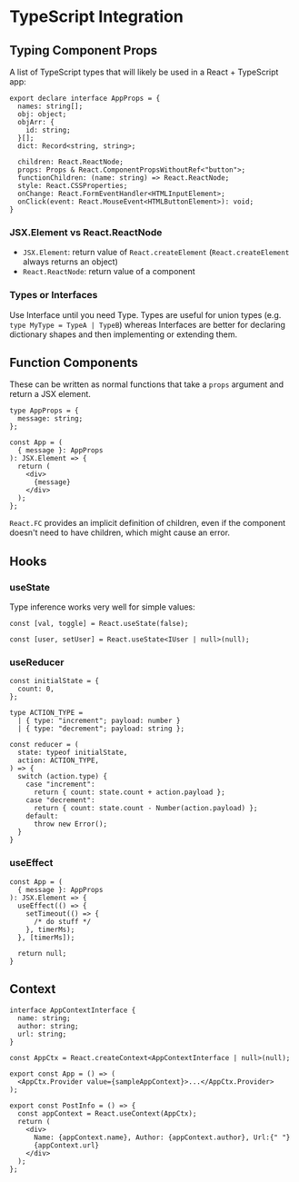 # TypeScript Integration

## Typing Component Props

A list of TypeScript types that will likely be used in a React + TypeScript app:

```tsx
export declare interface AppProps = {
  names: string[];
  obj: object;
  objArr: {
    id: string;
  }[];
  dict: Record<string, string>;

  children: React.ReactNode;
  props: Props & React.ComponentPropsWithoutRef<"button">;
  functionChildren: (name: string) => React.ReactNode;
  style: React.CSSProperties;
  onChange: React.FormEventHandler<HTMLInputElement>;
  onClick(event: React.MouseEvent<HTMLButtonElement>): void;
}
```

### JSX.Element vs React.ReactNode

- `JSX.Element`: return value of `React.createElement` (`React.createElement` always returns an object)
- `React.ReactNode`: return value of a component

### Types or Interfaces

Use Interface until you need Type. Types are useful for union types (e.g. `type MyType = TypeA | TypeB`) whereas Interfaces are better for declaring dictionary shapes and then implementing or extending them.

## Function Components

These can be written as normal functions that take a `props` argument and return a JSX element.

```tsx
type AppProps = {
  message: string;
};

const App = (
  { message }: AppProps
): JSX.Element => {
  return (
    <div>
      {message}
    </div>
  );
};
```

`React.FC` provides an implicit definition of children, even if the component doesn't need to have children, which might cause an error.

## Hooks

### useState

Type inference works very well for simple values:

```tsx
const [val, toggle] = React.useState(false);

const [user, setUser] = React.useState<IUser | null>(null);
```

### useReducer

```tsx
const initialState = {
  count: 0,
};

type ACTION_TYPE =
  | { type: "increment"; payload: number }
  | { type: "decrement"; payload: string };

const reducer = (
  state: typeof initialState,
  action: ACTION_TYPE,
) => {
  switch (action.type) {
    case "increment":
      return { count: state.count + action.payload };
    case "decrement":
      return { count: state.count - Number(action.payload) };
    default:
      throw new Error();
  }
}
```

### useEffect

```tsx
const App = (
  { message }: AppProps
): JSX.Element => {
  useEffect(() => {
    setTimeout(() => {
      /* do stuff */
    }, timerMs);
  }, [timerMs]);

  return null;
}
```

## Context

```tsx
interface AppContextInterface {
  name: string;
  author: string;
  url: string;
}

const AppCtx = React.createContext<AppContextInterface | null>(null);

export const App = () => (
  <AppCtx.Provider value={sampleAppContext}>...</AppCtx.Provider>
);

export const PostInfo = () => {
  const appContext = React.useContext(AppCtx);
  return (
    <div>
      Name: {appContext.name}, Author: {appContext.author}, Url:{" "}
      {appContext.url}
    </div>
  );
};
```
